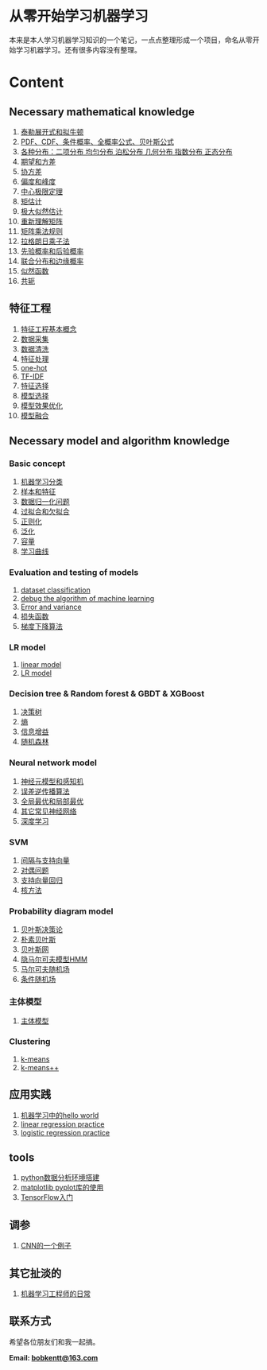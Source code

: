 # 从零开始学习机器学习

本来是本人学习机器学习知识的一个笔记，一点点整理形成一个项目，命名从零开始学习机器学习。还有很多内容没有整理。

# Content
## Necessary mathematical knowledge

1. [泰勒展开式和拟牛顿](https://github.com/bobkentt/Learning-machine-from-scratch-/blob/master/math_base/taylor.md)
2. [PDF、CDF、条件概率、全概率公式、贝叶斯公式](https://github.com/bobkentt/Learning-machine-from-scratch-/blob/master/math_base/bayes.md)
3. [各种分布：二项分布 均匀分布 泊松分布 几何分布 指数分布 正态分布](https://github.com/bobkentt/Learning-machine-from-scratch-/blob/master/math_base/distribution.md)
4. [期望和方差](https://github.com/bobkentt/Learning-machine-from-scratch-/blob/master/math_base/expectation_variance.md)
5. [协方差](https://github.com/bobkentt/Learning-machine-from-scratch-/blob/master/math_base/cov.md)
6. [偏度和峰度](https://github.com/bobkentt/Learning-machine-from-scratch-/blob/master/math_base/skewness.md)
7. [中心极限定理](https://github.com/bobkentt/Learning-machine-from-scratch-/blob/master/math_base/central_limit.md)
8. [矩估计](https://github.com/bobkentt/Learning-machine-from-scratch-/blob/master/math_base/moment_estimation.md)
9. [极大似然估计](https://github.com/bobkentt/Learning-machine-from-scratch-/blob/master/math_base/MLE.md)
10. [重新理解矩阵](https://github.com/bobkentt/Learning-machine-from-scratch-/blob/master/math_base/matrix.md)
11. [矩阵乘法规则](https://github.com/bobkentt/Learning-machine-from-scratch-/blob/master/math_base/matrix_multi.md)
12. [拉格朗日乘子法](https://github.com/bobkentt/Learning-machine-from-scratch-/blob/master/math_base/Lagrange.md)
13. [先验概率和后验概率](https://github.com/bobkentt/Learning-machine-from-scratch-/blob/master/math_base/Prior_probability.md)
14. [联合分布和边缘概率](https://github.com/bobkentt/Learning-machine-from-scratch-/blob/master/math_base/pmf.md)
15. [似然函数](https://github.com/bobkentt/Learning-machine-from-scratch-/blob/master/math_base/pmf.md)
16. [共轭](https://github.com/bobkentt/Learning-machine-from-scratch-/blob/master/math_base/conjugate.md)

## 特征工程
1. [特征工程基本概念](https://github.com/bobkentt/Learning-machine-from-scratch-/blob/master/alg_base/features_concept.md)
2. [数据采集](https://github.com/bobkentt/Learning-machine-from-scratch-/blob/master/alg_base/data_sample.md)
3. [数据清洗](https://github.com/bobkentt/Learning-machine-from-scratch-/blob/master/alg_base/data_clean.md)
4. [特征处理](https://github.com/bobkentt/Learning-machine-from-scratch-/blob/master/alg_base/features_handle.md)
5. [one-hot](https://github.com/bobkentt/Learning-machine-from-scratch-/blob/master/alg_base/one-hot.md)
6. [TF-IDF](https://github.com/bobkentt/Learning-machine-from-scratch-/blob/master/alg_base/TF-idf.md)
7. [特征选择](https://github.com/bobkentt/Learning-machine-from-scratch-/blob/master/alg_base/features.md)
8. [模型选择](https://github.com/bobkentt/Learning-machine-from-scratch-/blob/master/alg_base/estimator.md)
9. [模型效果优化](https://github.com/bobkentt/Learning-machine-from-scratch-/blob/master/alg_base/estimator_optimize.md)
10. [模型融合](https://github.com/bobkentt/Learning-machine-from-scratch-/blob/master/alg_base/model_ensemble.md)

## Necessary model and algorithm knowledge

### Basic concept
1. [机器学习分类](https://github.com/bobkentt/Learning-machine-from-scratch-/blob/master/alg_base/the_division_of_ml.md)
2. [样本和特征](https://github.com/bobkentt/Learning-machine-from-scratch-/blob/master/alg_base/sample_feature_label.md)
3. [数据归一化问题](https://github.com/bobkentt/Learning-machine-from-scratch-/blob/master/alg_base/data_normalization.md)
4. [过拟合和欠拟合](https://github.com/bobkentt/Learning-machine-from-scratch-/blob/master/alg_base/underfitting_vs_overfitting.md)
5. [正则化](https://github.com/bobkentt/Learning-machine-from-scratch-/blob/master/alg_base/normalization.md)
6. [泛化](https://github.com/bobkentt/Learning-machine-from-scratch-/blob/master/alg_base/generalization.md)
7. [容量](https://github.com/bobkentt/Learning-machine-from-scratch-/blob/master/alg_base/Capacity.md)
7. [学习曲线](https://github.com/bobkentt/Learning-machine-from-scratch-/blob/master/alg_base/learning_carve.md)

### Evaluation and testing of models
1. [dataset classification](https://github.com/bobkentt/Learning-machine-from-scratch-/blob/master/alg_base/dataset_classification.md)
2. [debug the algorithm of machine learning](https://github.com/bobkentt/Learning-machine-from-scratch-/blob/master/alg_base/debug_ml_alg.md)
3. [Error and variance](https://github.com/bobkentt/Learning-machine-from-scratch-/blob/master/alg_base/Error%26variance.md)
4. [损失函数](https://github.com/bobkentt/Learning-machine-from-scratch-/blob/master/alg_base/loss_function.md)
5. [梯度下降算法](https://github.com/bobkentt/Learning-machine-from-scratch-/blob/master/alg_base/gradient_descent.md)

### LR model
1. [linear model](https://github.com/bobkentt/Learning-machine-from-scratch-/blob/master/alg_base/linear_regression_model.md)
2. [LR model](https://github.com/bobkentt/Learning-machine-from-scratch-/blob/master/alg_base/logisticRegression.md)

### Decision tree & Random forest & GBDT & XGBoost
1. [决策树](http://blog.csdn.net/nieson2012/article/details/51314873)
2. [熵](https://github.com/bobkentt/Learning-machine-from-scratch-/blob/master/alg_base/Entropy.md)
3. [信息增益](https://github.com/bobkentt/Learning-machine-from-scratch-/blob/master/alg_base/InformationGain.md)
4. [随机森林](https://github.com/bobkentt/Learning-machine-from-scratch-/blob/master/alg_base/RandomForest.md)

### Neural network model
1. [神经元模型和感知机](https://github.com/bobkentt/Learning-machine-from-scratch-/blob/master/alg_base/neural_network.md)
2. [误差逆传播算法](https://github.com/bobkentt/Learning-machine-from-scratch-/blob/master/alg_base/BackPropagation.md)
3. [全局最优和局部最优]()
4. [其它常见神经网络]()
5. [深度学习]()

### SVM
1. [间隔与支持向量]()
2. [对偶问题]()
3. [支持向量回归]()
4. [核方法]()

### Probability diagram model
1. [贝叶斯决策论]()
2. [朴素贝叶斯]()
3. [贝叶斯网]()
4. [隐马尔可夫模型HMM]()
5. [马尔可夫随机场]()
6. [条件随机场]()

### 主体模型
1. [主体模型]()


### Clustering
1. [k-means](https://github.com/bobkentt/Learning-machine-from-scratch-/blob/master/alg_base/cluster_k_means.md)
2. [k-means++]()

## 应用实践
1. [机器学习中的hello world](https://github.com/bobkentt/Learning-machine-from-scratch-/blob/master/practice/ml-hello-world-program.md)
2. [linear regression practice](https://github.com/bobkentt/Learning-machine-from-scratch-/blob/master/practice/linear-regression-practice.md)
3. [logistic regression practice](https://github.com/bobkentt/Learning-machine-from-scratch-/blob/master/practice/logistic-regression-practice.md)


## tools
1. [python数据分析环境搭建](https://github.com/bobkentt/Learning-machine-from-scratch-/blob/master/practice/python-environment-install.md)
2. [matplotlib pyplot库的使用](https://github.com/bobkentt/Learning-machine-from-scratch-/blob/master/practice/matplotlib_pyplot/content.md)
3. [TensorFlow入门]()

## 调参
1. [CNN的一个例子](https://github.com/bobkentt/Learning-machine-from-scratch-/blob/master/practice/tuning_e1.md)

## 其它扯淡的
1. [机器学习工程师的日常](https://github.com/bobkentt/Learning-machine-from-scratch-/blob/master/funny/major_task.md)


## 联系方式
希望各位朋友们和我一起搞。

**Email:   bobkentt@163.com**
